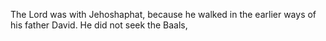 The Lord was with Jehoshaphat, because he walked in the earlier ways of his father David. He did not seek the Baals,
